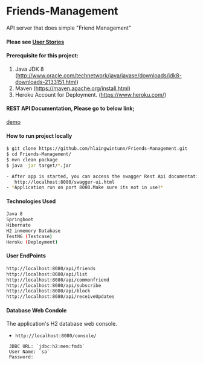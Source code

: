 # Friends-Management
API server that does simple "Friend Management"

#### Pleae see [User Stories](https://github.com/hlaingwintunn/Friends-Management/blob/master/User_Stories.md)


#### Prerequisite for this project:
1. Java JDK 8 (http://www.oracle.com/technetwork/java/javase/downloads/jdk8-downloads-2133151.html)
2. Maven  (https://maven.apache.org/install.html)
3. Heroku Account for Deployment. (https://www.heroku.com/)


#### REST API Documentation, Please go to below link;
[demo](https://friend-management-restapi.herokuapp.com/swagger-ui.html#/)



#### How to run project locally
```sh
$ git clone https://github.com/hlaingwintunn/Friends-Management.git
$ cd Friends-Management/
$ mvn clean package
$ java -jar target/*.jar

- After app is started, you can access the swagger Rest Api documentation with 
   http://localhost:8080/swagger-ui.html
- *Application run on port 8080.Make sure its not in use!*
```


#### Technologies Used
```sh
Java 8
Springboot
Hibernate
H2 inmemory Database
TestNG (Testcase)
Heroku (Deployment)
```


#### User EndPoints
```sh
http://localhost:8080/api/friends
http://localhost:8080/api/list
http://localhost:8080/api/commonfriend
http://localhost:8080/api/subscribe
http://localhost:8080/api/block
http://localhost:8080/api/receiveUpdates
```


#### Database Web Condole
The application's H2 database web console.
- `http://localhost:8080/console/`
```
 JDBC URL: `jdbc:h2:mem:fmdb`
 User Name: `sa`
 Password:
 ```
